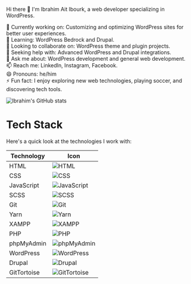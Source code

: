Hi there 👋
I'm Ibrahim Ait Ibourk, a web developer specializing in WordPress.

🔭 Currently working on: Customizing and optimizing WordPress sites for better user experiences. <br>
🌱 Learning: WordPress Bedrock and Drupal. <br>
👯 Looking to collaborate on: WordPress theme and plugin projects. <br>
🤔 Seeking help with: Advanced WordPress and Drupal integrations. <br>
💬 Ask me about: WordPress development and general web development. <br>
📫 Reach me: LinkedIn, Instagram, Facebook. <br>
😄 Pronouns: he/him  <br>
⚡ Fun fact: I enjoy exploring new web technologies, playing soccer, and discovering tech tools. <br>

![Ibrahim's GitHub stats](https://github-readme-stats.vercel.app/api?username=brahimaitibourk&show_icons=true&theme=transparent)

# Tech Stack

Here's a quick look at the technologies I work with:

| Technology      | Icon                                          |
|-----------------|-----------------------------------------------|
| HTML            | ![HTML](https://img.shields.io/badge/HTML-000000?style=for-the-badge&logo=html5&logoColor=E34F26) |
| CSS             | ![CSS](https://img.shields.io/badge/CSS-000000?style=for-the-badge&logo=css3&logoColor=1572B6) |
| JavaScript      | ![JavaScript](https://img.shields.io/badge/JavaScript-000000?style=for-the-badge&logo=javascript&logoColor=F7DF1E) |
| SCSS            | ![SCSS](https://img.shields.io/badge/SCSS-000000?style=for-the-badge&logo=sass&logoColor=CC6699) |
| Git             | ![Git](https://img.shields.io/badge/Git-000000?style=for-the-badge&logo=git&logoColor=F05032) |
| Yarn            | ![Yarn](https://img.shields.io/badge/Yarn-000000?style=for-the-badge&logo=yarn&logoColor=2C8EBB) |
| XAMPP           | ![XAMPP](https://img.shields.io/badge/XAMPP-000000?style=for-the-badge&logo=apache&logoColor=D52B1E) |
| PHP             | ![PHP](https://img.shields.io/badge/PHP-000000?style=for-the-badge&logo=php&logoColor=777BB4) |
| phpMyAdmin      | ![phpMyAdmin](https://img.shields.io/badge/phpMyAdmin-000000?style=for-the-badge&logo=phpmyadmin&logoColor=6C78AF) |
| WordPress       | ![WordPress](https://img.shields.io/badge/WordPress-000000?style=for-the-badge&logo=wordpress&logoColor=21759B) |
| Drupal          | ![Drupal](https://img.shields.io/badge/Drupal-000000?style=for-the-badge&logo=drupal&logoColor=0077C5) |
| GitTortoise     | ![GitTortoise](https://img.shields.io/badge/Git_Tortoise-000000?style=for-the-badge&logo=git&logoColor=F05032) |
